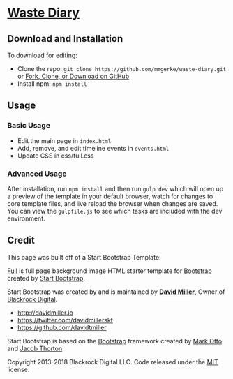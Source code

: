 # [Waste Diary](https://www.prism.gatech.edu/~mgerke3)

## Download and Installation

To download for editing:
* Clone the repo: `git clone https://github.com/mmgerke/waste-diary.git` or [Fork, Clone, or Download on GitHub](https://github.com/mmgerke/waste-diary.git)
* Install npm: `npm install`

## Usage

### Basic Usage

* Edit the main page in `index.html`
* Add, remove, and edit timeline events in `events.html`
* Update CSS in css/full.css

### Advanced Usage

After installation, run `npm install` and then run `gulp dev` which will open up a preview of the template in your default browser, watch for changes to core template files, and live reload the browser when changes are saved. You can view the `gulpfile.js` to see which tasks are included with the dev environment.

## Credit

This page was built off of a Start Bootstrap Template:

[Full](http://startbootstrap.com/template-overviews/full/) is full page background image HTML starter template for [Bootstrap](http://getbootstrap.com/) created by [Start Bootstrap](http://startbootstrap.com/).

Start Bootstrap was created by and is maintained by **[David Miller](http://davidmiller.io/)**, Owner of [Blackrock Digital](http://blackrockdigital.io/).

* http://davidmiller.io
* https://twitter.com/davidmillerskt
* https://github.com/davidtmiller

Start Bootstrap is based on the [Bootstrap](http://getbootstrap.com/) framework created by [Mark Otto](https://twitter.com/mdo) and [Jacob Thorton](https://twitter.com/fat).

Copyright 2013-2018 Blackrock Digital LLC. Code released under the [MIT](https://github.com/BlackrockDigital/startbootstrap-full/blob/gh-pages/LICENSE) license.
